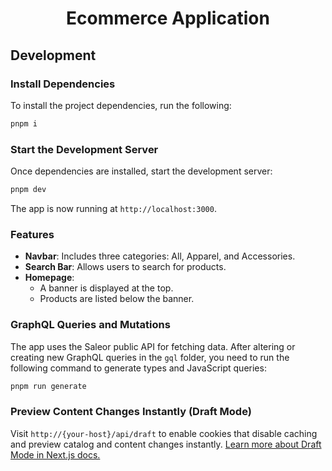<div align="center">
  <h1>Ecommerce Application</h1>
</div>

## Development

### Install Dependencies

To install the project dependencies, run the following:

```bash
pnpm i
```

### Start the Development Server

Once dependencies are installed, start the development server:

```bash
pnpm dev
```

The app is now running at `http://localhost:3000`.

### Features

- **Navbar**: Includes three categories: All, Apparel, and Accessories.
- **Search Bar**: Allows users to search for products.
- **Homepage**:
  - A banner is displayed at the top.
  - Products are listed below the banner.

### GraphQL Queries and Mutations

The app uses the Saleor public API for fetching data. After altering or creating new GraphQL queries in the `gql` folder, you need to run the following command to generate types and JavaScript queries:

```bash
pnpm run generate
```

### Preview Content Changes Instantly (Draft Mode)

Visit `http://{your-host}/api/draft` to enable cookies that disable caching and preview catalog and content changes instantly. [Learn more about Draft Mode in Next.js docs.](https://nextjs.org/docs/app/building-your-application/configuring/draft-mode)
